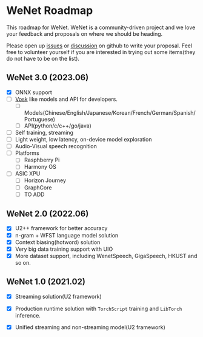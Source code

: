 # WeNet Roadmap

This roadmap for WeNet.
WeNet is a community-driven project and we love your feedback and proposals on where we should be heading.

Please open up [issues](https://github.com/wenet-e2e/wenet/issues/) or
[discussion](https://github.com/wenet-e2e/wenet/discussions) on github to write your proposal.
Feel free to volunteer yourself if you are interested in trying out some items(they do not have to be on the list).


## WeNet 3.0 (2023.06)

- [x] ONNX support
- [ ] [Vosk](https://github.com/alphacep/vosk-api/) like models and API for developers.
  - [ ] Models(Chinese/English/Japanese/Korean/French/German/Spanish/Portuguese)
  - [ ] API(python/c/c++/go/java)
- [ ] Self training, streaming
- [ ] Light weight, low latency, on-device model exploration
- [ ] Audio-Visual speech recognition
- [ ] Platforms
  - [ ] Rasphberry Pi
  - [ ] Harmony OS
- [ ] ASIC XPU
  - [ ] Horizon Journey
  - [ ] GraphCore
  - [ ] TO ADD

## WeNet 2.0 (2022.06)

- [x] U2++ framework for better accuracy
- [x] n-gram + WFST language model solution
- [x] Context biasing(hotword) solution
- [x] Very big data training support with UIO
- [x] More dataset support, including WenetSpeech, GigaSpeech, HKUST and so on.

## WeNet 1.0 (2021.02)

- [x] Streaming solution(U2 framework)
- [x] Production runtime solution with `TorchScript` training and `LibTorch` inference.
- [x] Unified streaming and non-streaming model(U2 framework)

